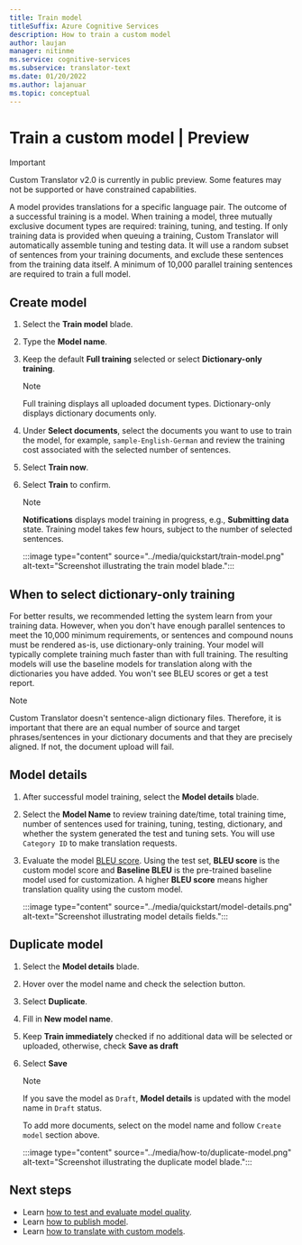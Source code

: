 ```yaml
---
title: Train model
titleSuffix: Azure Cognitive Services
description: How to train a custom model
author: laujan
manager: nitinme
ms.service: cognitive-services
ms.subservice: translator-text
ms.date: 01/20/2022
ms.author: lajanuar
ms.topic: conceptual
---
```

# Train a custom model | Preview

> [!IMPORTANT]
> Custom Translator v2.0 is currently in public preview. Some features may not be supported or have constrained capabilities.

A model provides translations for a specific language pair. The outcome of a successful training is a model. When training a model, three mutually exclusive document types are required: training, tuning, and testing. If only training data is provided when queuing a training, Custom Translator will automatically assemble tuning and testing data. It will use a random subset of sentences from your training documents, and exclude these sentences from the training data itself. A minimum of 10,000 parallel training sentences are required to train a full model.

## Create model

1. Select the **Train model** blade.

1. Type the **Model name**.

1. Keep the default **Full training** selected or select **Dictionary-only training**.

   >[!Note]
   >Full training displays all uploaded document types. Dictionary-only displays dictionary documents only.

1. Under **Select documents**, select the documents you want to use to train the model, for example, `sample-English-German` and review the training cost associated with the selected number of sentences.

1. Select **Train now**.

1. Select **Train** to confirm.

    >[!Note]
    >**Notifications** displays model training in progress, e.g., **Submitting data** state. Training model takes few hours, subject to the number of selected sentences.

   :::image type="content" source="../media/quickstart/train-model.png" alt-text="Screenshot illustrating the train model blade.":::

## When to select dictionary-only training

For better results, we recommended letting the system learn from your training data. However, when you don't have enough parallel sentences to meet the 10,000 minimum requirements, or sentences and compound nouns must be rendered as-is, use dictionary-only training. Your model will typically complete training much faster than with full training. The resulting models will use the baseline models for translation along with the dictionaries you have added. You won't see BLEU scores or get a test report.

> [!Note] 
>Custom Translator doesn't sentence-align dictionary files. Therefore, it is important that there are an equal number of source and target phrases/sentences in your dictionary documents and that they are precisely aligned. If not, the document upload will fail.

## Model details

1. After successful model training, select the **Model details** blade.

1. Select the **Model Name** to review training date/time, total training time, number of sentences used for training, tuning, testing, dictionary, and whether the system generated the test and tuning sets. You will use `Category ID` to make translation requests.

1. Evaluate the model [BLEU score](../beginners-guide.md#what-is-a-bleu-score). Using the test set, **BLEU score** is the custom model score and **Baseline BLEU** is the pre-trained baseline model used for customization. A higher **BLEU score** means higher translation quality using the custom model.

   :::image type="content" source="../media/quickstart/model-details.png" alt-text="Screenshot illustrating model details fields.":::

## Duplicate model

1. Select the **Model details** blade.

1. Hover over the model name and check the selection button.

1. Select **Duplicate**.

1. Fill in **New model name**.

1. Keep **Train immediately** checked if no additional data will be selected or uploaded, otherwise, check **Save as draft**

1. Select **Save**

   > [!Note]
   >
   > If you save the model as `Draft`, **Model details** is updated with the model name in `Draft` status.
   >
   > To add more documents, select on the model name and follow `Create model` section above.

   :::image type="content" source="../media/how-to/duplicate-model.png" alt-text="Screenshot illustrating the duplicate model blade.":::

## Next steps

- Learn [how to test and evaluate model quality](view-model-test-translation.md).
- Learn [how to publish model](publish-model.md).
- Learn [how to translate with custom models](translate-with-custom-model.md).
